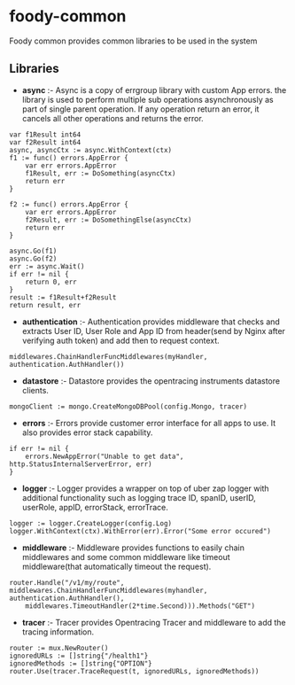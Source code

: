 # foody-common

Foody common provides common libraries to be used in the system

## Libraries

* **async** :- Async is a copy of errgroup library with custom App errors. the library is used to perform multiple sub operations asynchronously as part of single parent operation. If any operation return an error, it cancels all other operations and returns the error.

```
var f1Result int64
var f2Result int64
async, asyncCtx := async.WithContext(ctx)
f1 := func() errors.AppError {
    var err errors.AppError
    f1Result, err := DoSomething(asyncCtx)
    return err
}

f2 := func() errors.AppError {
    var err errors.AppError
    f2Result, err := DoSomethingElse(asyncCtx)
    return err
}

async.Go(f1)
async.Go(f2)
err := async.Wait()
if err != nil {
	return 0, err
}
result := f1Result+f2Result
return result, err
```
* **authentication** :- Authentication provides middleware that checks and extracts User ID, User Role and App ID from header(send by Nginx after verifying auth token) and add then to request context.

```
middlewares.ChainHandlerFuncMiddlewares(myHandler, authentication.AuthHandler())
```

* **datastore** :- Datastore provides the opentracing instruments datastore clients.

```
mongoClient := mongo.CreateMongoDBPool(config.Mongo, tracer)
```

* **errors** :- Errors provide customer error interface for all apps to use. It also provides error stack capability.

```
if err != nil {
    errors.NewAppError("Unable to get data", http.StatusInternalServerError, err)
}
```

* **logger** :- Logger provides a wrapper on top of uber zap logger with additional functionality such as logging trace ID, spanID, userID, userRole, appID, errorStack, errorTrace.

```
logger := logger.CreateLogger(config.Log)
logger.WithContext(ctx).WithError(err).Error("Some error occured")
```

* **middleware** :- Middleware provides functions to easily chain middlewares and some common middleware like timeout middleware(that automatically timeout the request).

```
router.Handle("/v1/my/route", middlewares.ChainHandlerFuncMiddlewares(myhandler, authentication.AuthHandler(),
    middlewares.TimeoutHandler(2*time.Second))).Methods("GET")
```

* **tracer** :- Tracer provides Opentracing Tracer and middleware to add the tracing information.

```
router := mux.NewRouter()
ignoredURLs := []string{"/health1"}
ignoredMethods := []string{"OPTION"}
router.Use(tracer.TraceRequest(t, ignoredURLs, ignoredMethods))
```